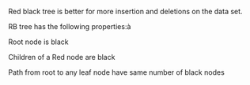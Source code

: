 Red black tree is better for more insertion and deletions on the data set.

RB tree has the following properties:à

Root node is black


Children of a Red node are black


Path from root to any leaf node have same number of black nodes
